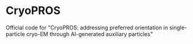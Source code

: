 # CryoPROS
Official code for "CryoPROS: addressing preferred orientation in single-particle cryo-EM through AI-generated auxiliary particles"
